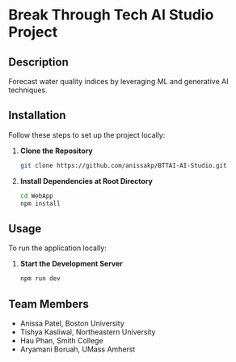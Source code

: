 # Break Through Tech AI Studio Project

## Description
Forecast water quality indices by leveraging ML and generative AI techniques.

## Installation
Follow these steps to set up the project locally:

1. **Clone the Repository**
   ```bash
   git clone https://github.com/anissakp/BTTAI-AI-Studio.git
   ```

2. **Install Dependencies at Root Directory**
   ```bash
   cd WebApp
   npm install
   ```

## Usage
To run the application locally:

1. **Start the Development Server**
   ```bash
   npm run dev
   ```

## Team Members
- Anissa Patel, Boston University
- Tishya Kasliwal, Northeastern University
- Hau Phan, Smith College
- Aryamani Boruah, UMass Amherst
